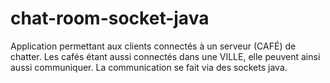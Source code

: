 # chat-room-socket-java
Application permettant aux clients connectés à un serveur (CAFÉ) de chatter. Les cafés étant aussi connectés dans une VILLE, elle peuvent ainsi aussi communiquer. La communication se fait via des sockets java.
